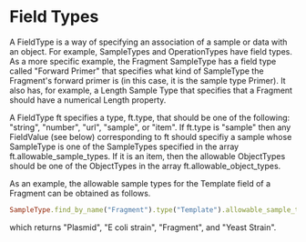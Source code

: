Field Types
===========

A FieldType is a way of specifying an association of a sample or data with an object. For example, SampleTypes and OperationTypes have field types. As a more specific example, the Fragment SampleType has a field type called "Forward Primer" that specifies what kind of SampleType the Fragment's forward primer is (in this case, it is the sample type Primer). It also has, for example, a Length Sample Type that specifies that a Fragment should have a numerical Length property.

A FieldType ft specifies a type, ft.type, that should be one of the following: "string", "number", "url", "sample", or "item". If ft.type is "sample" then any FieldValue (see below) corresponding to ft should specifiy a sample whose SampleType is one of the SampleTypes specified in the array ft.allowable_sample_types. If it is an item, then the allowable ObjectTypes should be one of the ObjectTypes in the array ft.allowable_object_types.

As an example, the allowable sample types for the Template field of a Fragment can be obtained as follows.

```ruby
SampleType.find_by_name("Fragment").type("Template").allowable_sample_types
```

which returns "Plasmid", "E coli strain", "Fragment", and "Yeast Strain". 